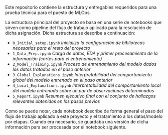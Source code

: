 Este repositorio contiene la estructura y entregables requeridos para una prueba técnica para el puesto de MLOps.

La estructura principal del proyecto se basa en una serie de notebooks que sirven como pipeline del flujo de trabajo aplicado para la resolución de dicha asignación. Dicha estructura se describe a continuación:

- `0_Initial_setup.ipynb` 
    *Inicializa la configuración de bibliotecas necesarias para el resto del proyecto*
- `1_Data_Prep.ipynb`
    *Carga de datos, EDA y primer procesamiento de la información (cortes para el entrenamiento)*
- `2_Model_Training.ipynb`
    *Proceso de entrenamiento del modelo dados los datos tratados en el paso anterior*
- `3_Global_Explanations.ipynb`
    *Interpretabilidad del comportamiento global del modelo entrenado en el paso anterior*
- `4_Local_Explanations.ipynb`
    *Interpretabilidad del comportamiento local del modelo entrenado sobre un par de observaciones determinadas*
- `5_Report.ipynb`
    *Resumen ejecutivo final con el conjunto de hallazgos relevantes obtenidos en los pasos previos*

Como se puede notar, cada notebook describe de forma general el paso del flujo de trabajo aplicado a este proyecto y el tratamiento a los datos/modelo por etapas. Cuando era necesario, se guardaba una versión de dicha información para ser procesada por el notebook siguiente.




